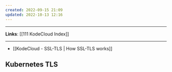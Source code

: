 ```yaml
---
created: 2022-09-15 21:09
updated: 2022-10-13 12:16
---
```

---
**Links**: [[111 KodeCloud Index]]

---
- [[KodeCloud - SSL-TLS | How SSL-TLS works]]

## Kubernetes TLS